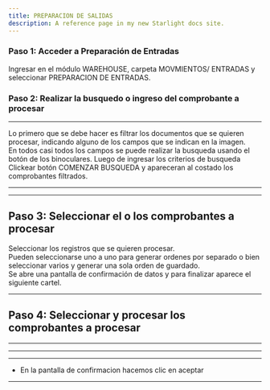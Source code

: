 ```yaml
---
title: PREPARACION DE SALIDAS
description: A reference page in my new Starlight docs site.
---
```


### Paso 1: Acceder a Preparación de Entradas

Ingresar en el módulo WAREHOUSE, carpeta MOVMIENTOS/ ENTRADAS y seleccionar PREPARACION DE ENTRADAS.




### Paso 2: Realizar la busquedo o ingreso del comprobante a procesar
--- 

Lo primero que se debe hacer es filtrar los documentos que se quieren procesar, indicando alguno de los campos que se indican en la imagen.\
En todos casi todos los campos se puede realizar la busqueda usando el botón de los binoculares.
Luego de ingresar los criterios de busqueda  Clickear botón COMENZAR BUSQUEDA y apareceran al costado los comprobantes filtrados.  

--- 


---
## Paso 3: Seleccionar el o los comprobantes a procesar

Seleccionar los registros que se quieren procesar.\
Pueden seleccionarse uno a uno para generar ordenes por separado o bien seleccionar varios y generar una sola orden de guardado.\
Se abre una pantalla de confirmación de datos y para finalizar aparece el siguiente cartel.

---
## Paso 4: Seleccionar y procesar los comprobantes a procesar
---

---
---
- En la pantalla de confirmacion hacemos clic en aceptar
---

